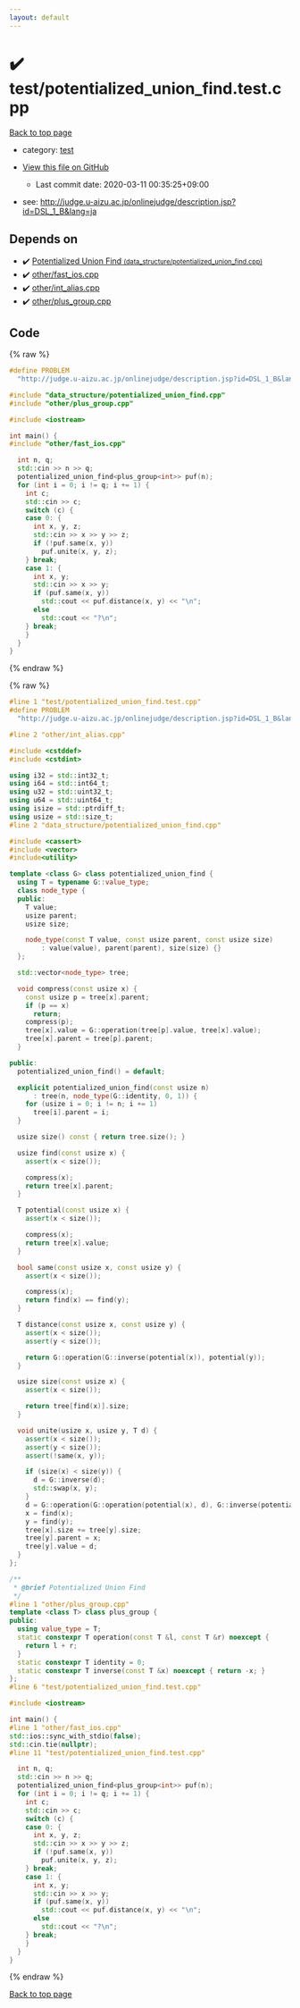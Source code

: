 ```yaml
---
layout: default
---
```


<!-- mathjax config similar to math.stackexchange -->
<script type="text/javascript" async
  src="https://cdnjs.cloudflare.com/ajax/libs/mathjax/2.7.5/MathJax.js?config=TeX-MML-AM_CHTML">
</script>
<script type="text/x-mathjax-config">
  MathJax.Hub.Config({
    TeX: { equationNumbers: { autoNumber: "AMS" }},
    tex2jax: {
      inlineMath: [ ['$','$'] ],
      processEscapes: true
    },
    "HTML-CSS": { matchFontHeight: false },
    displayAlign: "left",
    displayIndent: "2em"
  });
</script>

<script type="text/javascript" src="https://cdnjs.cloudflare.com/ajax/libs/jquery/3.4.1/jquery.min.js"></script>
<script src="https://cdn.jsdelivr.net/npm/jquery-balloon-js@1.1.2/jquery.balloon.min.js" integrity="sha256-ZEYs9VrgAeNuPvs15E39OsyOJaIkXEEt10fzxJ20+2I=" crossorigin="anonymous"></script>
<script type="text/javascript" src="../../assets/js/copy-button.js"></script>
<link rel="stylesheet" href="../../assets/css/copy-button.css" />


# :heavy_check_mark: test/potentialized_union_find.test.cpp

<a href="../../index.html">Back to top page</a>

* category: <a href="../../index.html#098f6bcd4621d373cade4e832627b4f6">test</a>
* <a href="{{ site.github.repository_url }}/blob/master/test/potentialized_union_find.test.cpp">View this file on GitHub</a>
    - Last commit date: 2020-03-11 00:35:25+09:00


* see: <a href="http://judge.u-aizu.ac.jp/onlinejudge/description.jsp?id=DSL_1_B&lang=ja">http://judge.u-aizu.ac.jp/onlinejudge/description.jsp?id=DSL_1_B&lang=ja</a>


## Depends on

* :heavy_check_mark: <a href="../../library/data_structure/potentialized_union_find.cpp.html">Potentialized Union Find <small>(data_structure/potentialized_union_find.cpp)</small></a>
* :heavy_check_mark: <a href="../../library/other/fast_ios.cpp.html">other/fast_ios.cpp</a>
* :heavy_check_mark: <a href="../../library/other/int_alias.cpp.html">other/int_alias.cpp</a>
* :heavy_check_mark: <a href="../../library/other/plus_group.cpp.html">other/plus_group.cpp</a>


## Code

<a id="unbundled"></a>
{% raw %}
```cpp
#define PROBLEM                                                                \
  "http://judge.u-aizu.ac.jp/onlinejudge/description.jsp?id=DSL_1_B&lang=ja"

#include "data_structure/potentialized_union_find.cpp"
#include "other/plus_group.cpp"

#include <iostream>

int main() {
#include "other/fast_ios.cpp"

  int n, q;
  std::cin >> n >> q;
  potentialized_union_find<plus_group<int>> puf(n);
  for (int i = 0; i != q; i += 1) {
    int c;
    std::cin >> c;
    switch (c) {
    case 0: {
      int x, y, z;
      std::cin >> x >> y >> z;
      if (!puf.same(x, y))
        puf.unite(x, y, z);
    } break;
    case 1: {
      int x, y;
      std::cin >> x >> y;
      if (puf.same(x, y))
        std::cout << puf.distance(x, y) << "\n";
      else
        std::cout << "?\n";
    } break;
    }
  }
}
```
{% endraw %}

<a id="bundled"></a>
{% raw %}
```cpp
#line 1 "test/potentialized_union_find.test.cpp"
#define PROBLEM                                                                \
  "http://judge.u-aizu.ac.jp/onlinejudge/description.jsp?id=DSL_1_B&lang=ja"

#line 2 "other/int_alias.cpp"

#include <cstddef>
#include <cstdint>

using i32 = std::int32_t;
using i64 = std::int64_t;
using u32 = std::uint32_t;
using u64 = std::uint64_t;
using isize = std::ptrdiff_t;
using usize = std::size_t;
#line 2 "data_structure/potentialized_union_find.cpp"

#include <cassert>
#include <vector>
#include<utility>

template <class G> class potentialized_union_find {
  using T = typename G::value_type;
  class node_type {
  public:
    T value;
    usize parent;
    usize size;

    node_type(const T value, const usize parent, const usize size)
        : value(value), parent(parent), size(size) {}
  };

  std::vector<node_type> tree;

  void compress(const usize x) {
    const usize p = tree[x].parent;
    if (p == x)
      return;
    compress(p);
    tree[x].value = G::operation(tree[p].value, tree[x].value);
    tree[x].parent = tree[p].parent;
  }

public:
  potentialized_union_find() = default;

  explicit potentialized_union_find(const usize n)
      : tree(n, node_type(G::identity, 0, 1)) {
    for (usize i = 0; i != n; i += 1)
      tree[i].parent = i;
  }

  usize size() const { return tree.size(); }

  usize find(const usize x) {
    assert(x < size());

    compress(x);
    return tree[x].parent;
  }

  T potential(const usize x) {
    assert(x < size());

    compress(x);
    return tree[x].value;
  }

  bool same(const usize x, const usize y) {
    assert(x < size());

    compress(x);
    return find(x) == find(y);
  }

  T distance(const usize x, const usize y) {
    assert(x < size());
    assert(y < size());

    return G::operation(G::inverse(potential(x)), potential(y));
  }

  usize size(const usize x) {
    assert(x < size());

    return tree[find(x)].size;
  }

  void unite(usize x, usize y, T d) {
    assert(x < size());
    assert(y < size());
    assert(!same(x, y));

    if (size(x) < size(y)) {
      d = G::inverse(d);
      std::swap(x, y);
    }
    d = G::operation(G::operation(potential(x), d), G::inverse(potential(y)));
    x = find(x);
    y = find(y);
    tree[x].size += tree[y].size;
    tree[y].parent = x;
    tree[y].value = d;
  }
};

/**
 * @brief Potentialized Union Find
 */
#line 1 "other/plus_group.cpp"
template <class T> class plus_group {
public:
  using value_type = T;
  static constexpr T operation(const T &l, const T &r) noexcept {
    return l + r;
  }
  static constexpr T identity = 0;
  static constexpr T inverse(const T &x) noexcept { return -x; }
};
#line 6 "test/potentialized_union_find.test.cpp"

#include <iostream>

int main() {
#line 1 "other/fast_ios.cpp"
std::ios::sync_with_stdio(false);
std::cin.tie(nullptr);
#line 11 "test/potentialized_union_find.test.cpp"

  int n, q;
  std::cin >> n >> q;
  potentialized_union_find<plus_group<int>> puf(n);
  for (int i = 0; i != q; i += 1) {
    int c;
    std::cin >> c;
    switch (c) {
    case 0: {
      int x, y, z;
      std::cin >> x >> y >> z;
      if (!puf.same(x, y))
        puf.unite(x, y, z);
    } break;
    case 1: {
      int x, y;
      std::cin >> x >> y;
      if (puf.same(x, y))
        std::cout << puf.distance(x, y) << "\n";
      else
        std::cout << "?\n";
    } break;
    }
  }
}

```
{% endraw %}

<a href="../../index.html">Back to top page</a>

